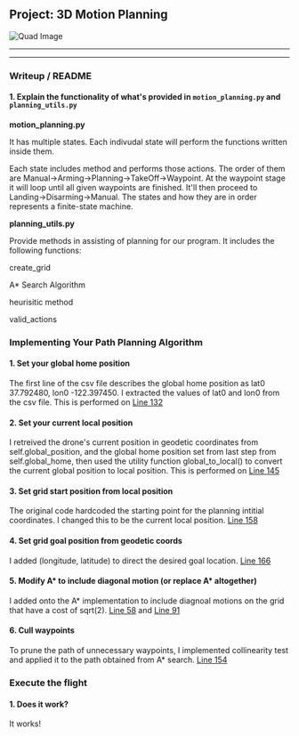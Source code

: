 ## Project: 3D Motion Planning
![Quad Image](./misc/enroute.png)

---

---
### Writeup / README

#### 1. Explain the functionality of what's provided in `motion_planning.py` and `planning_utils.py`
<b>motion_planning.py</b>

It has multiple states. Each indivudal state will perform the functions written inside them.

Each state includes method and performs those actions. The order of them are Manual->Arming->Planning->TakeOff->Waypoint. At the waypoint stage it will loop until all given waypoints are finished. It'll then proceed to Landing->Disarming->Manual. The states and how they are in order represents a finite-state machine.

<b>planning_utils.py</b>

Provide methods in assisting of planning for our program. It includes the following functions:

create_grid

A* Search Algorithm 

heurisitic method

valid_actions

### Implementing Your Path Planning Algorithm

#### 1. Set your global home position
The first line of the csv file describes the global home position as lat0 37.792480, lon0 -122.397450. I extracted the values of lat0 and lon0 from the csv file. This is performed on [Line 132](https://github.com/PercivalDEV/FCND-Motion-Planning/blob/a56a5e064f386e47a2ba4711355afd8f3943f7c1/motion_planning.py#L123)

#### 2. Set your current local position
I retreived the drone's current position in geodetic coordinates from self.global_position, and the global home position set from last step from self.global_home, then used the utility function global_to_local() to convert the current global position to local position. This is performed on [Line 145](https://github.com/PercivalDEV/FCND-Motion-Planning/blob/a56a5e064f386e47a2ba4711355afd8f3943f7c1/motion_planning.py#L145)


#### 3. Set grid start position from local position
The original code hardcoded the starting point for the planning intitial coordinates. I changed this to be the current local position. [Line 158](https://github.com/PercivalDEV/FCND-Motion-Planning/blob/a56a5e064f386e47a2ba4711355afd8f3943f7c1/motion_planning.py#L158)

#### 4. Set grid goal position from geodetic coords
I added (longitude, latitude) to direct the desired goal location. [Line 166](https://github.com/PercivalDEV/FCND-Motion-Planning/blob/a56a5e064f386e47a2ba4711355afd8f3943f7c1/motion_planning.py#L166)

#### 5. Modify A* to include diagonal motion (or replace A* altogether)
I added onto the A* implementation to include diagnoal motions on the grid that have a cost of sqrt(2). [Line 58](https://github.com/PercivalDEV/FCND-Motion-Planning/blob/d08f2ffeada62f83afc195a3b63d699de74e28c7/planning_utils.py#L58) and [Line 91](https://github.com/PercivalDEV/FCND-Motion-Planning/blob/d08f2ffeada62f83afc195a3b63d699de74e28c7/planning_utils.py#L91)

#### 6. Cull waypoints 
To prune the path of unnecessary waypoints, I implemented collinearity test and applied it to the path obtained from A* search. [Line 154](https://github.com/PercivalDEV/FCND-Motion-Planning/blob/8f298cfe3e5a8cf9501cb5b60fadcde3657b07f9/planning_utils.py#L154)



### Execute the flight
#### 1. Does it work?
It works!




